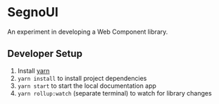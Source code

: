 # SegnoUI
An experiment in developing a Web Component library.

## Developer Setup
1. Install [yarn](https://yarnpkg.com/en/docs/install)
2. `yarn install` to install project dependencies
3. `yarn start` to start the local documentation app
4. `yarn rollup:watch` (separate terminal) to watch for library changes
